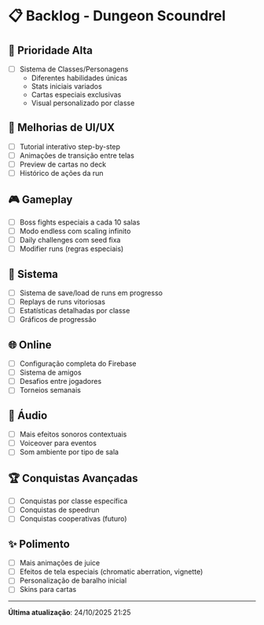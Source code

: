 # 📋 Backlog - Dungeon Scoundrel

## 🎯 Prioridade Alta
- [ ] Sistema de Classes/Personagens
  - Diferentes habilidades únicas
  - Stats iniciais variados
  - Cartas especiais exclusivas
  - Visual personalizado por classe

## 🎨 Melhorias de UI/UX
- [ ] Tutorial interativo step-by-step
- [ ] Animações de transição entre telas
- [ ] Preview de cartas no deck
- [ ] Histórico de ações da run

## 🎮 Gameplay
- [ ] Boss fights especiais a cada 10 salas
- [ ] Modo endless com scaling infinito
- [ ] Daily challenges com seed fixa
- [ ] Modifier runs (regras especiais)

## 🔧 Sistema
- [ ] Sistema de save/load de runs em progresso
- [ ] Replays de runs vitoriosas
- [ ] Estatísticas detalhadas por classe
- [ ] Gráficos de progressão

## 🌐 Online
- [ ] Configuração completa do Firebase
- [ ] Sistema de amigos
- [ ] Desafios entre jogadores
- [ ] Torneios semanais

## 🎵 Áudio
- [ ] Mais efeitos sonoros contextuais
- [ ] Voiceover para eventos
- [ ] Som ambiente por tipo de sala

## 🏆 Conquistas Avançadas
- [ ] Conquistas por classe específica
- [ ] Conquistas de speedrun
- [ ] Conquistas cooperativas (futuro)

## ✨ Polimento
- [ ] Mais animações de juice
- [ ] Efeitos de tela especiais (chromatic aberration, vignette)
- [ ] Personalização de baralho inicial
- [ ] Skins para cartas

---

**Última atualização**: 24/10/2025 21:25

